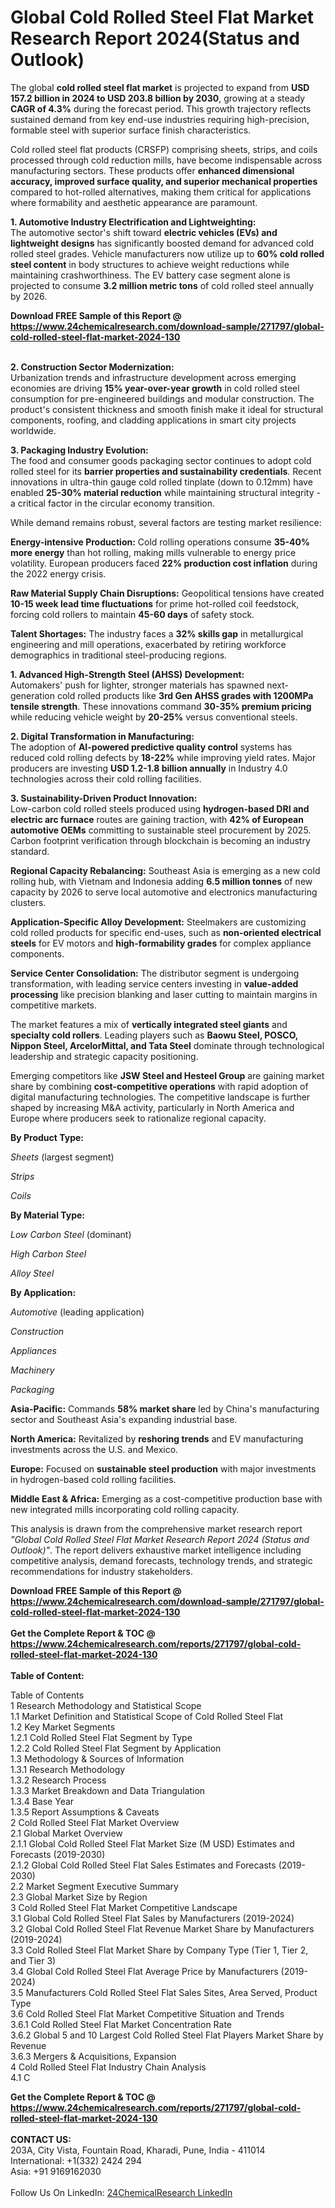 <h1>Global Cold Rolled Steel Flat Market Research Report 2024(Status and Outlook)</h1><p>The global <strong>cold rolled steel flat market</strong> is projected to expand from <strong>USD 157.2 billion in 2024 to USD 203.8 billion by 2030</strong>, growing at a steady <strong>CAGR of 4.3%</strong> during the forecast period. This growth trajectory reflects sustained demand from key end-use industries requiring high-precision, formable steel with superior surface finish characteristics.</p><p>Cold rolled steel flat products (CRSFP) comprising sheets, strips, and coils processed through cold reduction mills, have become indispensable across manufacturing sectors. These products offer <strong>enhanced dimensional accuracy, improved surface quality, and superior mechanical properties</strong> compared to hot-rolled alternatives, making them critical for applications where formability and aesthetic appearance are paramount.</p><p><strong>1. Automotive Industry Electrification and Lightweighting:</strong><br>
The automotive sector's shift toward <strong>electric vehicles (EVs) and lightweight designs</strong> has significantly boosted demand for advanced cold rolled steel grades. Vehicle manufacturers now utilize up to <strong>60% cold rolled steel content</strong> in body structures to achieve weight reductions while maintaining crashworthiness. The EV battery case segment alone is projected to consume <strong>3.2 million metric tons</strong> of cold rolled steel annually by 2026.</p><div><b>Download FREE Sample of this Report @ 
            <a href="https://www.24chemicalresearch.com/download-sample/271797/global-cold-rolled-steel-flat-market-2024-130">
            https://www.24chemicalresearch.com/download-sample/271797/global-cold-rolled-steel-flat-market-2024-130</a></b></div><br><p><strong>2. Construction Sector Modernization:</strong><br>
Urbanization trends and infrastructure development across emerging economies are driving <strong>15% year-over-year growth</strong> in cold rolled steel consumption for pre-engineered buildings and modular construction. The product's consistent thickness and smooth finish make it ideal for structural components, roofing, and cladding applications in smart city projects worldwide.</p><p><strong>3. Packaging Industry Evolution:</strong><br>
The food and consumer goods packaging sector continues to adopt cold rolled steel for its <strong>barrier properties and sustainability credentials</strong>. Recent innovations in ultra-thin gauge cold rolled tinplate (down to 0.12mm) have enabled <strong>25-30% material reduction</strong> while maintaining structural integrity - a critical factor in the circular economy transition.</p><p>While demand remains robust, several factors are testing market resilience:</p><p><strong>Energy-intensive Production:</strong> Cold rolling operations consume <strong>35-40% more energy</strong> than hot rolling, making mills vulnerable to energy price volatility. European producers faced <strong>22% production cost inflation</strong> during the 2022 energy crisis.</p><p><strong>Raw Material Supply Chain Disruptions:</strong> Geopolitical tensions have created <strong>10-15 week lead time fluctuations</strong> for prime hot-rolled coil feedstock, forcing cold rollers to maintain <strong>45-60 days</strong> of safety stock.</p><p><strong>Talent Shortages:</strong> The industry faces a <strong>32% skills gap</strong> in metallurgical engineering and mill operations, exacerbated by retiring workforce demographics in traditional steel-producing regions.</p><p><strong>1. Advanced High-Strength Steel (AHSS) Development:</strong><br>
Automakers' push for lighter, stronger materials has spawned next-generation cold rolled products like <strong>3rd Gen AHSS grades with 1200MPa tensile strength</strong>. These innovations command <strong>30-35% premium pricing</strong> while reducing vehicle weight by <strong>20-25%</strong> versus conventional steels.</p><p><strong>2. Digital Transformation in Manufacturing:</strong><br>
The adoption of <strong>AI-powered predictive quality control</strong> systems has reduced cold rolling defects by <strong>18-22%</strong> while improving yield rates. Major producers are investing <strong>USD 1.2-1.8 billion annually</strong> in Industry 4.0 technologies across their cold rolling facilities.</p><p><strong>3. Sustainability-Driven Product Innovation:</strong><br>
Low-carbon cold rolled steels produced using <strong>hydrogen-based DRI and electric arc furnace</strong> routes are gaining traction, with <strong>42% of European automotive OEMs</strong> committing to sustainable steel procurement by 2025. Carbon footprint verification through blockchain is becoming an industry standard.</p><p><strong>Regional Capacity Rebalancing:</strong> Southeast Asia is emerging as a new cold rolling hub, with Vietnam and Indonesia adding <strong>6.5 million tonnes</strong> of new capacity by 2026 to serve local automotive and electronics manufacturing clusters.</p><p><strong>Application-Specific Alloy Development:</strong> Steelmakers are customizing cold rolled products for specific end-uses, such as <strong>non-oriented electrical steels</strong> for EV motors and <strong>high-formability grades</strong> for complex appliance components.</p><p><strong>Service Center Consolidation:</strong> The distributor segment is undergoing transformation, with leading service centers investing in <strong>value-added processing</strong> like precision blanking and laser cutting to maintain margins in competitive markets.</p><p>The market features a mix of <strong>vertically integrated steel giants</strong> and <strong>specialty cold rollers</strong>. Leading players such as <strong>Baowu Steel, POSCO, Nippon Steel, ArcelorMittal, and Tata Steel</strong> dominate through technological leadership and strategic capacity positioning.</p><p>Emerging competitors like <strong>JSW Steel and Hesteel Group</strong> are gaining market share by combining <strong>cost-competitive operations</strong> with rapid adoption of digital manufacturing technologies. The competitive landscape is further shaped by increasing M&amp;A activity, particularly in North America and Europe where producers seek to rationalize regional capacity.</p><p><strong>By Product Type:</strong></p><p><em>Sheets</em> (largest segment)</p><p><em>Strips</em></p><p><em>Coils</em></p><p><strong>By Material Type:</strong></p><p><em>Low Carbon Steel</em> (dominant)</p><p><em>High Carbon Steel</em></p><p><em>Alloy Steel</em></p><p><strong>By Application:</strong></p><p><em>Automotive</em> (leading application)</p><p><em>Construction</em></p><p><em>Appliances</em></p><p><em>Machinery</em></p><p><em>Packaging</em></p><p><strong>Asia-Pacific:</strong> Commands <strong>58% market share</strong> led by China's manufacturing sector and Southeast Asia's expanding industrial base.</p><p><strong>North America:</strong> Revitalized by <strong>reshoring trends</strong> and EV manufacturing investments across the U.S. and Mexico.</p><p><strong>Europe:</strong> Focused on <strong>sustainable steel production</strong> with major investments in hydrogen-based cold rolling facilities.</p><p><strong>Middle East &amp; Africa:</strong> Emerging as a cost-competitive production base with new integrated mills incorporating cold rolling capacity.</p><p>This analysis is drawn from the comprehensive market research report <em>"Global Cold Rolled Steel Flat Market Research Report 2024 (Status and Outlook)"</em>. The report delivers exhaustive market intelligence including competitive analysis, demand forecasts, technology trends, and strategic recommendations for industry stakeholders.</p><div><b>Download FREE Sample of this Report @ 
            <a href="https://www.24chemicalresearch.com/download-sample/271797/global-cold-rolled-steel-flat-market-2024-130">
            https://www.24chemicalresearch.com/download-sample/271797/global-cold-rolled-steel-flat-market-2024-130</a></b></div><br><div><b>Get the Complete Report & TOC @ 
            <a href="https://www.24chemicalresearch.com/reports/271797/global-cold-rolled-steel-flat-market-2024-130">
            https://www.24chemicalresearch.com/reports/271797/global-cold-rolled-steel-flat-market-2024-130</a></b></div><br>
            <b>Table of Content:</b><p>Table of Contents<br />
1 Research Methodology and Statistical Scope<br />
1.1 Market Definition and Statistical Scope of Cold Rolled Steel Flat<br />
1.2 Key Market Segments<br />
1.2.1 Cold Rolled Steel Flat Segment by Type<br />
1.2.2 Cold Rolled Steel Flat Segment by Application<br />
1.3 Methodology & Sources of Information<br />
1.3.1 Research Methodology<br />
1.3.2 Research Process<br />
1.3.3 Market Breakdown and Data Triangulation<br />
1.3.4 Base Year<br />
1.3.5 Report Assumptions & Caveats<br />
2 Cold Rolled Steel Flat Market Overview<br />
2.1 Global Market Overview<br />
2.1.1 Global Cold Rolled Steel Flat Market Size (M USD) Estimates and Forecasts (2019-2030)<br />
2.1.2 Global Cold Rolled Steel Flat Sales Estimates and Forecasts (2019-2030)<br />
2.2 Market Segment Executive Summary<br />
2.3 Global Market Size by Region<br />
3 Cold Rolled Steel Flat Market Competitive Landscape<br />
3.1 Global Cold Rolled Steel Flat Sales by Manufacturers (2019-2024)<br />
3.2 Global Cold Rolled Steel Flat Revenue Market Share by Manufacturers (2019-2024)<br />
3.3 Cold Rolled Steel Flat Market Share by Company Type (Tier 1, Tier 2, and Tier 3)<br />
3.4 Global Cold Rolled Steel Flat Average Price by Manufacturers (2019-2024)<br />
3.5 Manufacturers Cold Rolled Steel Flat Sales Sites, Area Served, Product Type<br />
3.6 Cold Rolled Steel Flat Market Competitive Situation and Trends<br />
3.6.1 Cold Rolled Steel Flat Market Concentration Rate<br />
3.6.2 Global 5 and 10 Largest Cold Rolled Steel Flat Players Market Share by Revenue<br />
3.6.3 Mergers & Acquisitions, Expansion<br />
4 Cold Rolled Steel Flat Industry Chain Analysis<br />
4.1 C</p><div><b>Get the Complete Report & TOC @ 
            <a href="https://www.24chemicalresearch.com/reports/271797/global-cold-rolled-steel-flat-market-2024-130">
            https://www.24chemicalresearch.com/reports/271797/global-cold-rolled-steel-flat-market-2024-130</a></b></div><br><b>CONTACT US:</b><br>
            203A, City Vista, Fountain Road, Kharadi, Pune, India - 411014<br>
            International: +1(332) 2424 294<br>
            Asia: +91 9169162030 <br><br>
            Follow Us On LinkedIn: <a href="https://www.linkedin.com/company/24chemicalresearch/">24ChemicalResearch LinkedIn</a>